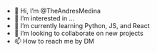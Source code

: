 - 👋 Hi, I’m @TheAndresMedina
- 👀 I’m interested in ...
- 🌱 I’m currently learning Python, JS, and React
- 💞️ I’m looking to collaborate on new projects 
- 📫 How to reach me by DM

<!---
TheAndresMedina/TheAndresMedina is a ✨ special ✨ repository because its `README.md` (this file) appears on your GitHub profile.
You can click the Preview link to take a look at your changes.
--->
